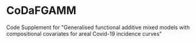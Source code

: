 # CoDaFGAMM
Code Supplement for "Generalised functional additive mixed models with compositional covariates for areal  Covid-19 incidence curves" 
